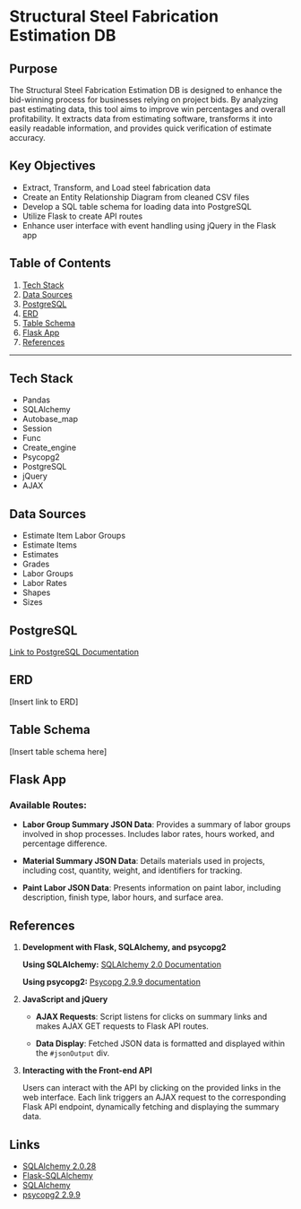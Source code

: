 # Structural Steel Fabrication Estimation DB

## Purpose
The Structural Steel Fabrication Estimation DB is designed to enhance the bid-winning process for businesses relying on project bids. By analyzing past estimating data, this tool aims to improve win percentages and overall profitability. It extracts data from estimating software, transforms it into easily readable information, and provides quick verification of estimate accuracy.

## Key Objectives
- Extract, Transform, and Load steel fabrication data
- Create an Entity Relationship Diagram from cleaned CSV files
- Develop a SQL table schema for loading data into PostgreSQL
- Utilize Flask to create API routes
- Enhance user interface with event handling using jQuery in the Flask app

## Table of Contents
1. [Tech Stack](#tech-stack)
2. [Data Sources](#data-sources)
3. [PostgreSQL](#postgresql)
4. [ERD](#erd)
5. [Table Schema](#table-schema)
6. [Flask App](#flask-app)
7. [References](#references)

---

## Tech Stack
- Pandas
- SQLAlchemy
- Autobase_map
- Session
- Func
- Create_engine
- Psycopg2
- PostgreSQL
- jQuery 
- AJAX

## Data Sources
- Estimate Item Labor Groups
- Estimate Items
- Estimates
- Grades
- Labor Groups
- Labor Rates
- Shapes
- Sizes

## PostgreSQL
[Link to PostgreSQL Documentation](https://www.postgresql.org/docs/)

## ERD
[Insert link to ERD]

## Table Schema
[Insert table schema here]

## Flask App

### Available Routes:

- **Labor Group Summary JSON Data**: Provides a summary of labor groups involved in shop processes. Includes labor rates, hours worked, and percentage difference.
  
- **Material Summary JSON Data**: Details materials used in projects, including cost, quantity, weight, and identifiers for tracking.
  
- **Paint Labor JSON Data**: Presents information on paint labor, including description, finish type, labor hours, and surface area.

## References
1. **Development with Flask, SQLAlchemy, and psycopg2**
   
   **Using SQLAlchemy:**
   [SQLAlchemy 2.0 Documentation](https://docs.sqlalchemy.org/en/20/)
   
   **Using psycopg2:**
   [Psycopg 2.9.9 documentation](https://www.psycopg.org/docs/)

2. **JavaScript and jQuery**

   - **AJAX Requests**: Script listens for clicks on summary links and makes AJAX GET requests to Flask API routes.
   
   - **Data Display**: Fetched JSON data is formatted and displayed within the `#jsonOutput` div.

3. **Interacting with the Front-end API**

   Users can interact with the API by clicking on the provided links in the web interface. Each link triggers an AJAX request to the corresponding Flask API endpoint, dynamically fetching and displaying the summary data.
## Links
   - [SQLAlchemy 2.0.28](https://pypi.org/project/SQLAlchemy/)
   - [Flask-SQLAlchemy](https://flask-sqlalchemy.palletsprojects.com/en/3.1.x/)
   - [SQLAlchemy](https://www.sqlalchemy.org/)
   - [psycopg2 2.9.9](https://pypi.org/project/psycopg2/)
